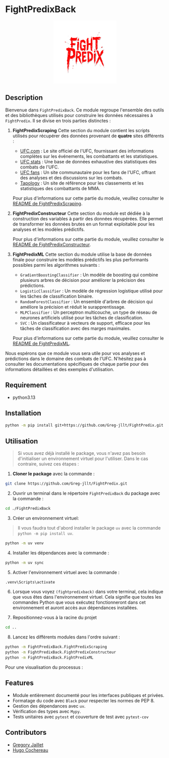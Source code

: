# FightPredixBack

<p align="center">
  <img src="../FightPredixApp/img/logo_readme.png" alt="Logo de mon projet" width="200" height="200">
</p>

## Description

Bienvenue dans `FightPredixBack`. Ce module regroupe l'ensemble des outils et des bibliothèques utilisés pour construire les données nécessaires à `FightPredix`. Il se divise en trois parties distinctes :

1. **FightPredixScraping**
   Cette section du module contient les scripts utilisés pour récupérer des données provenant de **quatre** sites différents :
   - [UFC.com](https://www.ufc.com/) : Le site officiel de l'UFC, fournissant des informations complètes sur les événements, les combattants et les statistiques.
   - [UFC stats](http://www.ufcstats.com/statistics/events/completed) : Une base de données exhaustive des statistiques des combats de l'UFC.
   - [UFC fans](https://www.ufc-fr.com/) : Un site communautaire pour les fans de l'UFC, offrant des analyses et des discussions sur les combats.
   - [Tapology](https://www.tapology.com/) : Un site de référence pour les classements et les statistiques des combattants de MMA.

   Pour plus d'informations sur cette partie du module, veuillez consulter le [README de FightPredixScraping](./FightPredixScraping/README.md).

2. **FightPredixConstructeur**
   Cette section du module est dédiée à la construction des variables à partir des données récupérées. Elle permet de transformer les données brutes en un format exploitable pour les analyses et les modèles prédictifs.

   Pour plus d'informations sur cette partie du module, veuillez consulter le [README de FightPredixConstructeur](./FightPredixConstructeur/README.md).

3. **FightPredixML**
   Cette section du module utilise la base de données finale pour construire les modèles prédictifs les plus performants possibles parmi les algorithmes suivants :
   - `GradientBoostingClassifier` : Un modèle de boosting qui combine plusieurs arbres de décision pour améliorer la précision des prédictions.
   - `LogisticClassifier` : Un modèle de régression logistique utilisé pour les tâches de classification binaire.
   - `RandomForestClassifier` : Un ensemble d'arbres de décision qui améliore la précision et réduit le surapprentissage.
   - `MLPClassifier` : Un perceptron multicouche, un type de réseau de neurones artificiels utilisé pour les tâches de classification.
   - `SVC` : Un classificateur à vecteurs de support, efficace pour les tâches de classification avec des marges maximales.

   Pour plus d'informations sur cette partie du module, veuillez consulter le [README de FightPredixML](./FightPredixML/README.md).

Nous espérons que ce module vous sera utile pour vos analyses et prédictions dans le domaine des combats de l'UFC. N'hésitez pas à consulter les documentations spécifiques de chaque partie pour des informations détaillées et des exemples d'utilisation.

## Requirement

- python3.13

## Installation

```bash
python -m pip install git+https://github.com/Greg-jllt/FightPredix.git
```

## Utilisation

> Si vous avez déjà installé le package, vous n'avez pas besoin d'initialiser un environnement virtuel pour l'utiliser.
Dans le cas contraire, suivez ces étapes :

1. **Cloner le package** avec la commande :

```bash
git clone https://github.com/Greg-jllt/FightPredix.git
```

2. Ouvrir un terminal dans le répertoire `FightPredixBack` du package avec la commande :

```bash
cd ./FightPredixBack
```

3. Créer un environnement virtuel:

> Il vous faudra tout d'abord installer le package `uv` avec la commande `python -m pip install uv`.

```bash
python -m uv venv
```

4. Installer les dépendances avec la commande :

```bash
python -m uv sync
```

5. Activer l'environnement virtuel avec la commande :

```bash
.venv\Scripts\activate
```

6. Lorsque vous voyez `(fightpredixback)` dans votre terminal, cela indique que vous êtes dans l'environnement virtuel.
Cela signifie que toutes les commandes Python que vous exécutez fonctionneront dans cet environnement et auront accès aux dépendances installées.

7. Repositionnez-vous à la racine du projet

```bash
cd ..
```

8. Lancez les différents modules dans l'ordre suivant :

```bash
python -m FightPredixBack.FightPredixScraping
python -m FightPredixBack.FightPredixConstructeur
python -m FightPredixBack.FightPredixML
```

Pour une visualisation du processus :



## Features

- Module entièrement documenté pour les interfaces publiques et privées.
- Formatage du code avec `Black` pour respecter les normes de PEP 8.
- Gestion des dépendances avec `uv`.
- Vérification des types avec `Mypy`.
- Tests unitaires avec `pytest` et couverture de test avec `pytest-cov`

## Contributors

- [Gregory Jaillet](https://github.com/Greg-jllt)
- [Hugo Cochereau](https://github.com/hugocoche)
